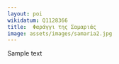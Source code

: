 ```yaml
---
layout: poi
wikidatum: Q1128366
title:  Φαράγγι της Σαμαριάς
image: assets/images/samaria2.jpg
---
```


Sample text  
